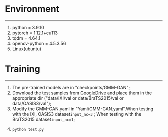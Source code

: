 # Environment
***
1. python = 3.9.10
2. pytorch = 1.12.1+cu113
3. tqdm = 4.64.1
4. opencv-python = 4.5.3.56
5. Linux(ubuntu)

# Training
***
1. The pre-trained models are in "checkpoints/GMM-GAN";
2. Download the test samples from <u>[GoogleDrive](https://drive.google.com/drive/folders/1YZfmo-0d-0gl97soTPnnnXjUqPJvqUzd?usp=sharing)</u> and place them in the appropriate dir ("data/IXI/val or data/BraTS2015/val or data/OASIS3/val");
3. Modify the GMM-GAN.yaml in "Yaml/GMM-GAN.yaml".When testing with the IXI, OASIS3 dataset```input_nc=3``` ; When testing with the BraTS2015 dataset```input_nc=1```;
4. ```python
   python test.py
